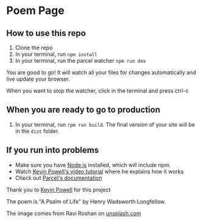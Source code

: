 # Poem Page

## How to use this repo

1. Clone the repo
2. In your terminal, run `npm install`
3. In your terminal, run the parcel watcher `npm run dev`

You are good to go! It will watch all your files for changes automatically and live update your browser.

When you want to stop the watcher, click in the terminal and press ctrl-c

## When you are ready to go to production

1. In your terminal, run `rpm run build`. The final version of your site will be in the `dist` folder.

## If you run into problems

- Make sure you have [Node.js](https://nodejs.org/en/) installed, which will include npm.
- Watch [Kevin Powell's video tutorial](https://youtu.be/wYWf2m_yzBQ) where he explains how it works
- Check out [Parcel's documentation](https://parceljs.org/getting_started.html)

Thank you to [Kevin Powell](https://www.kevinpowell.co/) for this project

The poem is "A Psalm of Life" by Henry Wadsworth Longfellow.

The image comes from Ravi Roshan on [unsplash.com](https://unsplash.com/photos/_AdUs32i0jc)
